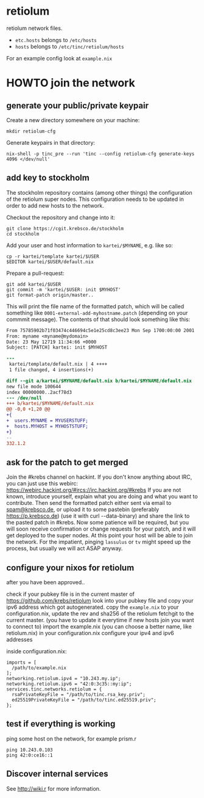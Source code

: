 # retiolum

retiolum network files.

* `etc.hosts` belongs to `/etc/hosts`
* `hosts` belongs to `/etc/tinc/retiolum/hosts`

For an example config look at `example.nix`


# HOWTO join the network

## generate your public/private keypair

Create a new directory somewhere on your machine:

```
mkdir retiolum-cfg
```

Generate keypairs in that directory:

```
nix-shell -p tinc_pre --run 'tinc --config retiolum-cfg generate-keys 4096 </dev/null'
```

## add key to stockholm

The stockholm repository contains (among other things) the configuration of the
retiolum super nodes.  This configuration needs to be updated in order to add
new hosts to the network.

Checkout the repository and change into it:

```
git clone https://cgit.krebsco.de/stockholm
cd stockholm
```

Add your user and host information to `kartei/$MYNAME`, e.g. like so:

```
cp -r kartei/template kartei/$USER
$EDITOR kartei/$USER/default.nix
```

Prepare a pull-request:

```
git add kartei/$USER
git commit -m 'kartei/$USER: init $MYHOST'
git format-patch origin/master..
```

This will print the file name of the formatted patch, which will be called
something like `0001-external-add-myhostname.patch` (depending on your commmit
message).  The contents of that should look something like this:

```patch
From 75785902b71f03474c446694c5e1e25cd8c3ee23 Mon Sep 1700:00:00 2001
From: myname <myname@mydomain>
Date: 23 May 12719 11:34:66 +0000
Subject: [PATCH] kartei: init $MYHOST

---
 kartei/template/default.nix | 4 ++++
 1 file changed, 4 insertions(+)

diff --git a/kartei/$MYNAME/default.nix b/kartei/$MYNAME/default.nix
new file mode 100644
index 00000000..2acf78d3
--- /dev/null
+++ b/kartei/$MYNAME/default.nix
@@ -0,0 +1,20 @@
+{
+  users.MYNAME = MYUSERSTUFF;
+  hosts.MYHOST = MYHOSTSTUFF;
+}
-- 
332.1.2
```

## ask for the patch to get merged

Join the #krebs channel on hackint.
If you don't know anything about IRC, you can just use this webirc: https://webirc.hackint.org/#ircs://irc.hackint.org/#krebs
If you are not known, introduce yourself, explain what you are doing and what you want to contribute.
Then send the formatted patch either sent via email to spam@krebsco.de, or
upload it to some pastebin (preferably https://p.krebsco.de) (use it with curl --data-binary) and share the
link to the pasted patch in #krebs.
Now some patience will be required, but you will soon receive confirmation or
change requests for your patch, and it will get deployed to the super nodes.
At this point your host will be able to join the network.
For the impatient, pinging `lassulus` or `tv` might speed up the process,
but usually we will act ASAP anyway.

## configure your nixos for retiolum

after you have been approved..

check if your pubkey file is in the current master of https://github.com/krebs/retiolum
look into your pubkey file and copy your ipv6 address which got autogenerated.
copy the `example.nix` to your configuration.nix, update the rev and sha256 of the retiolum fetchgit to the current master. (you have to update it everytime if new hosts join you want to connect to)
import the example.nix (you can choose a better name, like retiolum.nix) in your configuration.nix
configure your ipv4 and ipv6 addresses

inside configuration.nix:

```
imports = [
  /path/to/example.nix
];
networking.retiolum.ipv4 = "10.243.my.ip";
networking.retiolum.ipv6 = "42:0:3c35::my:ip";
services.tinc.networks.retiolum = {
  rsaPrivateKeyFile = "/path/to/tinc.rsa_key.priv";
  ed25519PrivateKeyFile = "/path/to/tinc.ed25519.priv";
};
```

## test if everything is working

ping some host on the network, for example prism.r

```
ping 10.243.0.103
ping 42:0:ce16::1
```

## Discover internal services

See http://wiki.r for more information.
